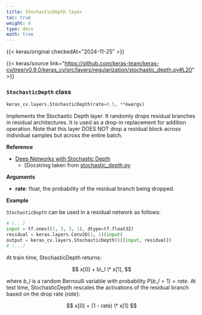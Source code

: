 ```yaml
---
title: StochasticDepth layer
toc: true
weight: 4
type: docs
math: true
---
```


{{< keras/original checkedAt="2024-11-25" >}}

{{< keras/source link="https://github.com/keras-team/keras-cv/tree/v0.9.0/keras_cv/src/layers/regularization/stochastic_depth.py#L20" >}}

### `StochasticDepth` class

```python
keras_cv.layers.StochasticDepth(rate=0.5, **kwargs)
```

Implements the Stochastic Depth layer. It randomly drops residual branches
in residual architectures. It is used as a drop-in replacement for addition
operation. Note that this layer DOES NOT drop a residual block across
individual samples but across the entire batch.

**Reference**

- [Deep Networks with Stochastic Depth](https://arxiv.org/abs/1603.09382)
  - [Docstring taken from [stochastic_depth.py](https://tinyurl.com/mr3y2af6)

**Arguments**

- **rate**: float, the probability of the residual branch being dropped.

**Example**

`StochasticDepth` can be used in a residual network as follows:

```python
# (...)
input = tf.ones((1, 3, 3, 1), dtype=tf.float32)
residual = keras.layers.Conv2D(1, 1)(input)
output = keras_cv.layers.StochasticDepth()([input, residual])
# (...)
```

At train time, StochasticDepth returns:

$$
x[0] + b\_l \* x[1],
$$

where $b\_l$ is a random Bernoulli variable with probability
$P(b\_l = 1) = rate$. At test time, StochasticDepth rescales the activations
of the residual branch based on the drop rate ($rate$):

$$
x[0] + (1 - rate) \* x[1]
$$
